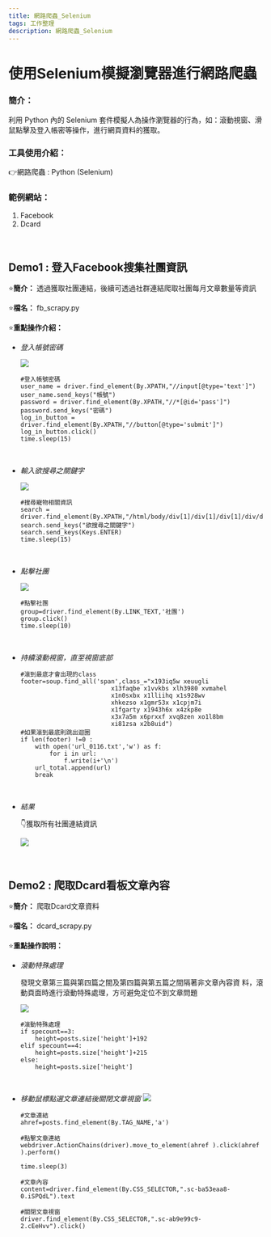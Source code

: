 ```yaml
---
title: 網路爬蟲_Selenium
tags: 工作整理
description: 網路爬蟲_Selenium
---
```


# 使用Selenium模擬瀏覽器進行網路爬蟲

### 簡介：
利用 Python 內的 Selenium 套件模擬人為操作瀏覽器的行為，如：滾動視窗、滑鼠點擊及登入帳密等操作，進行網頁資料的獲取。


### 工具使用介紹：

:point_right:網路爬蟲 : Python (Selenium)



### 範例網站：
1. Facebook
2. Dcard


<br>

## Demo1 : 登入Facebook搜集社團資訊

:star:**簡介：** 透過獲取社團連結，後續可透過社群連結爬取社團每月文章數量等資訊

:star:**檔名：** fb_scrapy.py

:star:**重點操作介紹：**



- *登入帳號密碼*

    ![](https://i.imgur.com/YbHfVs4.png)

    ```python!
    #登入帳號密碼
    user_name = driver.find_element(By.XPATH,"//input[@type='text']")
    user_name.send_keys("帳號")
    password = driver.find_element(By.XPATH,"//*[@id='pass']")
    password.send_keys("密碼")
    log_in_button = driver.find_element(By.XPATH,"//button[@type='submit']")
    log_in_button.click()
    time.sleep(15)
    ```

<br>

- *輸入欲搜尋之關鍵字*

    ![](https://i.imgur.com/JpA95zU.png)

    ```python!
    #搜尋寵物相關資訊
    search = driver.find_element(By.XPATH,"/html/body/div[1]/div[1]/div[1]/div/div[2]/div[2]/div[2]/div/div[1]/div/div/label/input")
    search.send_keys("欲搜尋之關鍵字")
    search.send_keys(Keys.ENTER)
    time.sleep(15)
    ```

<br>

- *點擊社團*

    ![](https://i.imgur.com/K6yUjk2.png)

    ```python!
    #點擊社團
    group=driver.find_element(By.LINK_TEXT,'社團')
    group.click()
    time.sleep(10)
    ```

<br>

- *持續滾動視窗，直至視窗底部*

    ```python!
    #滾到最底才會出現的class
    footer=soup.find_all('span',class_="x193iq5w xeuugli 
                             x13faqbe x1vvkbs xlh3980 xvmahel 
                             x1n0sxbx x1lliihq x1s928wv 
                             xhkezso x1gmr53x x1cpjm7i 
                             x1fgarty x1943h6x x4zkp8e 
                             x3x7a5m x6prxxf xvq8zen xo1l8bm 
                             xi81zsa x2b8uid")  
    #如果滾到最底則跳出迴圈
    if len(footer) !=0 :
        with open('url_0116.txt','w') as f:
            for i in url:
                f.write(i+'\n')
        url_total.append(url)
        break
    ```

<br>

- *結果*

    :point_down:獲取所有社團連結資訊
    
    ![](https://i.imgur.com/ldfyCpk.png)



<br>

## Demo2 : 爬取Dcard看板文章內容

:star:**簡介：** 爬取Dcard文章資料

:star:**檔名：** dcard_scrapy.py


:star:**重點操作說明：**

- *滾動特殊處理*

    發現文章第三篇與第四篇之間及第四篇與第五篇之間隔著非文章內容資    料，滾動頁面時進行滾動特殊處理，方可避免定位不到文章問題

    ![](https://i.imgur.com/Obc0rfl.png)


    ```python!
    #滾動特殊處理
    if specount==3:
        height=posts.size['height']+192
    elif specount==4:
        height=posts.size['height']+215
    else:
        height=posts.size['height']
    ```

    <br>


- *移動鼠標點選文章連結後關閉文章視窗*
    ![](https://i.imgur.com/eEuZGKx.png)

    ```python!
    #文章連結
    ahref=posts.find_element(By.TAG_NAME,'a')

    #點擊文章連結
    webdriver.ActionChains(driver).move_to_element(ahref ).click(ahref ).perform()

    time.sleep(3)

    #文章內容
    content=driver.find_element(By.CSS_SELECTOR,".sc-ba53eaa8-0.iSPQdL").text

    #關閉文章視窗
    driver.find_element(By.CSS_SELECTOR,".sc-ab9e99c9-2.cEeHvv").click()
    ```